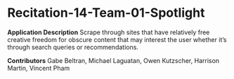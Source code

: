 # Recitation-14-Team-01-Spotlight

**Application Description**
Scrape through sites that have relatively free creative freedom for obscure content that may interest the user whether it’s through search queries or recommendations.

**Contributors**
Gabe Beltran, 
Michael Laguatan, 
Owen Kutzscher, 
Harrison Martin, 
Vincent Pham

